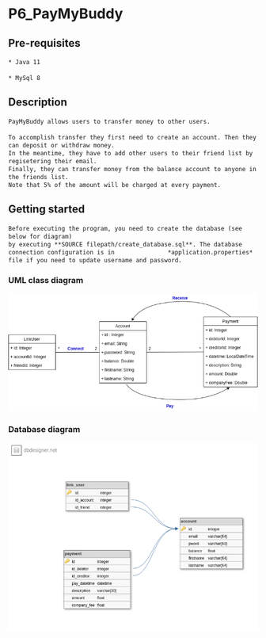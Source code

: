 # P6_PayMyBuddy

## Pre-requisites

    * Java 11

    * MySql 8

## Description

    PayMyBuddy allows users to transfer money to other users. 

    To accomplish transfer they first need to create an account. Then they can deposit or withdraw money.
    In the meantime, they have to add other users to their friend list by regisetering their email.
    Finally, they can transfer money from the balance account to anyone in the friends list.
    Note that 5% of the amount will be charged at every payment.
     
## Getting started

    Before executing the program, you need to create the database (see below for diagram) 
    by executing **SOURCE filepath/create_database.sql**. The database connection configuration is in               *application.properties* file if you need to update username and password.

### UML class diagram 
![Class diagram](./paymybuddyClass_diagram.png)

### Database diagram
![DB diagram](./paymybuddyBD_diagram.png)
